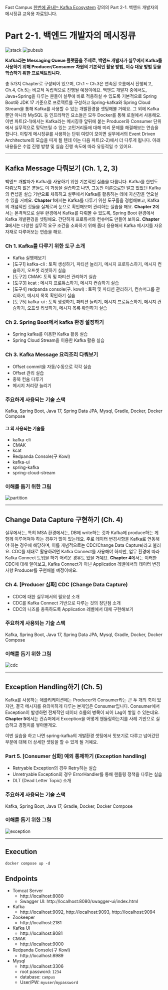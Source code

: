 Fast Campus [한번에 끝내는 Kafka Ecosystem](https://fastcampus.co.kr/dev_online_newkafka) 강의의 Part 2-1. 백엔드 개발자의 메시징큐 교육용 자료입니다.

# Part 2-1. 백엔드 개발자의 메시징큐

![stack](https://github.com/HyunSangHan/fastcampus-kafka-message-queue/blob/release/md_resource/stack.png?raw=true)
![pubsub](https://github.com/HyunSangHan/fastcampus-kafka-message-queue/blob/release/md_resource/pubsub.png?raw=true)

**Kafka라는 Messaging Queue 플랫폼을 주제로, 백엔드 개발자가 실무에서 Kafka를 사용하기 위해 Producer/Consumer 차원의 기본적인 활용 방법, 이슈 대응 방법 등을 학습하기 위한 프로젝트입니다.**

총 5가지 Chapter로 구성되어 있으며, Ch.1 ~ Ch.3은 연속된 흐름에서 진행되고, Ch.4, Ch.5는 비교적 독립적으로 진행될 예정이에요.
백엔드 개발자 중에서도, Java+Spring을 다루는 분들이 실무에 바로 적용하실 수 있도록 기본적으로 Spring Boot와 JDK 17 기준으로 프로젝트를 구성하고 Spring-kafka와 Spring Cloud Stream을 통해 Kafka를 사용할 수 있는 개발환경을 셋팅해볼 거예요. 그 외에 Kafka 뿐만 아니라 MySQL 등 인프라적인 요소들은 모두 Docker를 통해 로컬에서 사용해요.
이번 파트(2-1)에서는 Kafka라는 메시징큐 앞뒤에 붙는 Producer와 Consumer 단위에서 실무적으로 맞닥뜨릴 수 있는 고민거리들에 대해 미리 문제를 해결해보는 연습을 합니다.
이렇게 메시징큐를 사용하는 단위 여럿이 모이면 실무에서의 Event Driven Architecture의 모습을 띠게 될 텐데 이는 다음 파트(2-2)에서 더 다루게 됩니다.
아래 내용들은 수업 진행 방향 및 실습 진행 속도에 따라 유동적일 수 있어요.

---

## Kafka Message 다뤄보기 (Ch. 1, 2, 3)

백엔드 개발자가 Kafka를 사용하기 위한 기본적인 실습을 다룹니다. Kafka를 한번도 다뤄보지 않은 분들도 이 과정을 실습하고 나면, 그동안 이론으로만 알고 있었던 Kafka의 컨셉을 실습 기반으로 체득하고 실무에서 Kafka를 활용하는 데에 자신감을 얻으실 수 있을 거예요.
**Chapter 1**에서는 Kafka를 다루기 위한 도구들을 경험해보고, Kafka의 개념적인 것들을 실체로써 눈으로 확인해보며 관리하는 실습을 해요.
**Chapter 2**에서는 본격적으로 실무 환경에서 Kafka를 다뤄볼 수 있도록, Spring Boot 환경에서 Kafka 개발환경을 셋팅해요. 간단하게 프로듀서와 컨슈머도 만들어 보아요.
**Chapter 3**에서는 다양한 실무적 요구 조건을 소화하기 위해 좀더 응용해서 Kafka 메시지를 자유자재로 다루어보는 연습을 해요.

### Ch 1. Kafka를 다루기 위한 도구 소개
- Kafka 실행해보기
- [도구1] kafka-cli : 토픽 생성하기, 파티션 늘리기, 메시지 프로듀스하기, 메시지 컨슘하기, 오프셋 리셋하기 실습
- [도구2] CMAK: 토픽 및 파티션 관리하기 실습
- [도구3] kcat : 메시지 프로듀스하기, 메시지 컨슘하기 실습
- [도구4] redpanda console(구. kowl) : 토픽 및 파티션 관리하기, 컨슈머그룹 관리하기, 메시지 목록 확인하기 실습
- [도구5] kafka-ui : 토픽 생성하기, 파티션 늘리기, 메시지 프로듀스하기, 메시지 컨슘하기, 오프셋 리셋하기, 메시지 목록 확인하기 실습

### Ch 2. Spring Boot에서 kafka 환경 설정하기
- Spring kafka를 이용한 Kafka 활용 실습
- Spring Cloud Stream을 이용한 Kafka 활용 실습

### Ch 3. Kafka Message 요리조리 다뤄보기
- Offset commit을 자동/수동으로 각각 실습
- Offset 관리 실습
- 중복 컨슘 다루기
- 메시지 처리량 늘리기

### 주요하게 사용되는 기술 스택

Kafka, Spring Boot, Java 17, Spring Data JPA, Mysql, Gradle, Docker, Docker Compose

#### 그 외 사용되는 기술들
- kafka-cli
- CMAK
- kcat
- Redpanda Console(구 Kowl)
- kafka-ui
- spring-kafka
- spring-cloud-stream

### 이해를 돕기 위한 그림

![partition](md_resource/partition.png)

---

## Change Data Capture 구현하기 (Ch. 4)

실무에서는, 특히 MSA 환경에서는, DB에 write하는 것과 Kafka에 produce하는 게 함께 이루어져야 하는 경우가 많이 있는데요. 주로 데이터 변경사항을 Kafka로 연동해야 하는 경우에 해당하며, 이를 개념적으로는 CDC(Change Data Capture)라고 불러요. CDC를 제대로 활용하려면 Kafka Connect를 사용해야 하지만, 업무 환경에 따라 Kafka Connect 도입을 하기 어려운 경우도 있을 거예요. **Chapter 4**에서는 이러한 CDC에 대해 알아보고, Kafka Connect가 아닌 Application 레벨에서의 데이터 변경사항 Producer를 구현해볼 예정이에요.

### Ch 4. [Producer 심화] CDC (Change Data Capture)
- CDC에 대한 실무에서의 필요성 소개
- CDC를 Kafka Connect 기반으로 다루는 것의 장단점 소개
- CDC의 니즈를 충족하도록 Application 레벨에서 대체 구현해보기

### 주요하게 사용되는 기술 스택

Kafka, Spring Boot, Java 17, Spring Data JPA, Mysql, Gradle, Docker, Docker Compose

### 이해를 돕기 위한 그림

![cdc](https://github.com/HyunSangHan/fastcampus-kafka-message-queue/blob/release/md_resource/cdc.png?raw=true)

---

## Exception Handling하기 (Ch. 5)

Kafka를 사용하는 애플리케이션에는 Producer와 Consumer라는 큰 두 개의 축이 있지만, 결국 메시지를 유의미하게 다루는 본게임은 Consumer입니다. Consumer에서 Exception이 발생하면 전체적인 데이터 흐름의 병목이 되어 Lag이 쌓일 수 있는데요. **Chapter 5**에서는 컨슈머에서 Exception을 어떻게 핸들링하는지를 사례 기반으로 실습하고 경험치를 쌓아볼게요.

이번 실습을 하고 나면 spring-kafka의 개발환경 셋팅에서 맛보기로 다루고 넘어갔던 부분에 대해 더 상세한 셋팅을 할 수 있게 될 거예요.

### Part 5. [Consumer 심화] 예외 통제하기 (Exception handling)
- Retryable Exception의 경우 Retry하는 실습
- Unretryable Exception의 경우 ErrorHandler를 통해 핸들링 정책을 다루는 실습
- DLT (Dead Letter Topic) 소개

### 주요하게 사용되는 기술 스택

Kafka, Spring Boot, Java 17, Gradle, Docker, Docker Compose

### 이해를 돕기 위한 그림

![exception](https://github.com/HyunSangHan/fastcampus-kafka-message-queue/blob/release/md_resource/exception.png?raw=true)

---

## Execution

```
docker compose up -d
```

## Endpoints
- Tomcat Server
  - http://localhost:8080
  - Swagger UI: http://localhost:8080/swagger-ui/index.html
- Kafka
  - http://localhost:9092, http://localhost:9093, http://localhost:9094
- Zookeeper
  - http://localhost:2181
- Kafka UI
  - http://localhost:8081
- CMAK
  - http://localhost:9000
- Redpanda Console(구 Kowl)
  - http://localhost:8989
- Mysql
  - http://localhost:3306
  - root password: `1234`
  - database: `campus`
  - User/PW: `myuser`/`mypassword`

